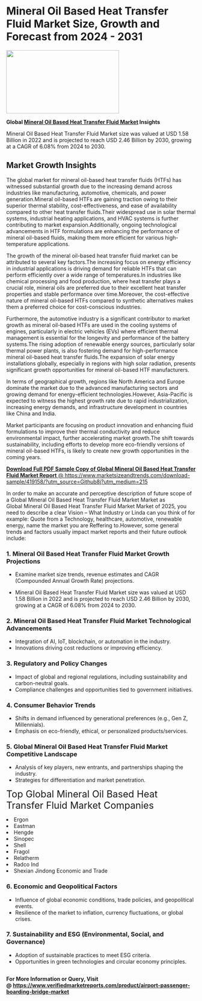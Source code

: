 <H1>Mineral Oil Based Heat Transfer Fluid Market Size, Growth and Forecast from 2024 - 2031</H1><img class="aligncenter size-medium wp-image-584254" src="https://thirdeyenews.in/wp-content/uploads/2024/09/Global-Market-Research-300x168.jpeg" alt="" width="300" height="168" /><p><strong>Global&nbsp;<a href="https://www.marketsizeandtrends.com/download-sample/419158/?utm_source=Github8j?utm_medium=215">Mineral Oil Based Heat Transfer Fluid Market</a> Insights</strong></p><p>Mineral Oil Based Heat Transfer Fluid Market size was valued at USD 1.58 Billion in 2022 and is projected to reach USD 2.46 Billion by 2030, growing at a CAGR of 6.08% from 2024 to 2030.</p><p><h2>Market Growth Insights</h2> <p>The global market for mineral oil-based heat transfer fluids (HTFs) has witnessed substantial growth due to the increasing demand across industries like manufacturing, automotive, chemicals, and power generation.Mineral oil-based HTFs are gaining traction owing to their superior thermal stability, cost-effectiveness, and ease of availability compared to other heat transfer fluids.Their widespread use in solar thermal systems, industrial heating applications, and HVAC systems is further contributing to market expansion.Additionally, ongoing technological advancements in HTF formulations are enhancing the performance of mineral oil-based fluids, making them more efficient for various high-temperature applications.</p> <p><a href="download_sample_link"></a></p> <p>The growth of the mineral oil-based heat transfer fluid market can be attributed to several key factors.The increasing focus on energy efficiency in industrial applications is driving demand for reliable HTFs that can perform efficiently over a wide range of temperatures.In industries like chemical processing and food production, where heat transfer plays a crucial role, mineral oils are preferred due to their excellent heat transfer properties and stable performance over time.Moreover, the cost-effective nature of mineral oil-based HTFs compared to synthetic alternatives makes them a preferred choice for cost-conscious industries.</p> <p>Furthermore, the automotive industry is a significant contributor to market growth as mineral oil-based HTFs are used in the cooling systems of engines, particularly in electric vehicles (EVs) where efficient thermal management is essential for the longevity and performance of the battery systems.The rising adoption of renewable energy sources, particularly solar thermal power plants, is also fostering demand for high-performance mineral oil-based heat transfer fluids.The expansion of solar energy installations globally, especially in regions with high solar radiation, presents significant growth opportunities for mineral oil-based HTF manufacturers.</p> <p>In terms of geographical growth, regions like North America and Europe dominate the market due to the advanced manufacturing sectors and growing demand for energy-efficient technologies.However, Asia-Pacific is expected to witness the highest growth rate due to rapid industrialization, increasing energy demands, and infrastructure development in countries like China and India.</p> <p>Market participants are focusing on product innovation and enhancing fluid formulations to improve their thermal conductivity and reduce environmental impact, further accelerating market growth.The shift towards sustainability, including efforts to develop more eco-friendly versions of mineral oil-based HTFs, is likely to create new growth opportunities in the coming years.</p> <p><a href="get_more_link"></p><p><span class=""><strong>Download Full PDF Sample Copy of Global Mineral Oil Based Heat Transfer Fluid Market Report</strong> @ <a href="https://www.marketsizeandtrends.com/download-sample/419158/?utm_source=Github8j?utm_medium=215" target="_blank">https://www.marketsizeandtrends.com/download-sample/419158/?utm_source=Github8j?utm_medium=215</a></span></p><p>In order to make an accurate and perceptive description of future scope of a Global&nbsp;Mineral Oil Based Heat Transfer Fluid Market Market as Global&nbsp;Mineral Oil Based Heat Transfer Fluid Market Market of 2025, you need to describe a clear Vision &ndash; What Industry or Linda can you think of for example: Quote from a Technology, healthcare, automotive, renewable energy, name the market you are Reffering to.However, some general trends and factors usually impact market reports and their future outlook include:</p><h3>1.&nbsp;<strong>Mineral Oil Based Heat Transfer Fluid Market Growth Projections</strong></h3><ul><li>Examine market size trends, revenue estimates and CAGR (Compounded Annual Growth Rate) projections.</li><li><p>Mineral Oil Based Heat Transfer Fluid Market size was valued at USD 1.58 Billion in 2022 and is projected to reach USD 2.46 Billion by 2030, growing at a CAGR of 6.08% from 2024 to 2030.</p></li></ul><h3>2.&nbsp;<strong>Mineral Oil Based Heat Transfer Fluid Market Technological Advancements</strong></h3><ul><li>Integration of AI, IoT, blockchain, or automation in the industry.</li><li>Innovations driving cost reductions or improving efficiency.</li></ul><h3>3.&nbsp;<strong>Regulatory and Policy Changes</strong></h3><ul><li>Impact of global and regional regulations, including sustainability and carbon-neutral goals.</li><li>Compliance challenges and opportunities tied to government initiatives.</li></ul><h3>4.&nbsp;<strong>Consumer Behavior Trends</strong></h3><ul><li>Shifts in demand influenced by generational preferences (e.g., Gen Z, Millennials).</li><li>Emphasis on eco-friendly, ethical, or personalized products/services.</li></ul><h3>5.&nbsp;<strong>Global Mineral Oil Based Heat Transfer Fluid Market Competitive Landscape</strong></h3><ul><li>Analysis of key players, new entrants, and partnerships shaping the industry.</li><li>Strategies for differentiation and market penetration.</li></ul><p data-pm-slice="1 1 []"><span style="color: inherit; font-family: inherit; font-size: 25px;">Top Global Mineral Oil Based Heat Transfer Fluid Market Companies</span></p><div class="" data-test-id=""><p><li>Ergon</li><li> Eastman</li><li> Hengde</li><li> Sinopec</li><li> Shell</li><li> Fragol</li><li> Relatherm</li><li> Radco Ind</li><li> Shexian Jindong Economic and Trade</li></p></div><h3>6.&nbsp;<strong>Economic and Geopolitical Factors</strong></h3><ul><li>Influence of global economic conditions, trade policies, and geopolitical events.</li><li>Resilience of the market to inflation, currency fluctuations, or global crises.</li></ul><h3>7.&nbsp;<strong>Sustainability and ESG (Environmental, Social, and Governance)</strong></h3><ul><li>Adoption of sustainable practices to meet ESG criteria.</li><li>Opportunities in green technologies and circular economy principles.</li></ul><h2><strong style="font-size: 14px;">For More Information or Query, Visit @&nbsp;</strong><a style="background-color: #ffffff; font-size: 14px;" href="https://www.marketsizeandtrends.com/report/mineral-oil-based-heat-transfer-fluid-market/" target="_blank">https://www.verifiedmarketreports.com/product/airport-passenger-boarding-bridge-market</a></h2>